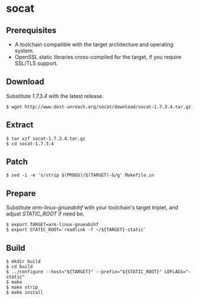 # socat

## Prerequisites
* A toolchain compatible with the target architecture and operating system.
* OpenSSL static libraries cross-compiled for the target, if you require SSL/TLS support.

## Download
Substitute *1.7.3.4* with the latest release.
```
$ wget http://www.dest-unreach.org/socat/download/socat-1.7.3.4.tar.gz
```

## Extract
```
$ tar xzf socat-1.7.3.4.tar.gz
$ cd socat-1.7.3.4
```

## Patch
```
$ sed -i -e 's/strip $(PROGS)/$(TARGET)-&/g' Makefile.in
```

## Prepare
Substitute *arm-linux-gnueabihf* with your toolchain's target triplet, and adjust *STATIC_ROOT* if need be.
```
$ export TARGET=arm-linux-gnueabihf
$ export STATIC_ROOT=`readlink -f ~/${TARGET}-static`
```

## Build
```
$ mkdir build
$ cd build
$ ../configure --host="${TARGET}" --prefix="${STATIC_ROOT}" LDFLAGS="-static"
$ make
$ make strip
$ make install
```
